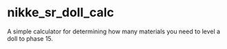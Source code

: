 # nikke_sr_doll_calc
A simple calculator for determining how many materials you need to level a doll to phase 15. 
